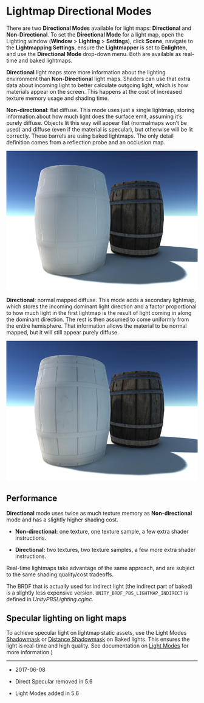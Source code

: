 # Lightmap Directional Modes

There are two __Directional Modes__ available for light maps: __Directional__ and __Non-Directional__. To set the __Directional Mode__ for a light map, open the Lighting window (__Window__ > __Lighting__ > __Settings__), click __Scene__, navigate to the __Lightmapping Settings__, ensure the __Lightmapper__ is set to __Enlighten__, and use the __Directional Mode__ drop-down menu. Both are available as real-time and baked lightmaps.

__Directional__ light maps store more information about the lighting environment than __Non-Directional__ light maps. Shaders can use that extra data about incoming light to better calculate outgoing light, which is how materials appear on the screen. This happens at the cost of increased texture memory usage and shading time.

__Non-directional__: flat diffuse. This mode uses just a single lightmap, storing information about how much light does the surface emit, assuming it’s purely diffuse. Objects lit this way will appear flat (normalmaps won’t be used) and diffuse (even if the material is specular), but otherwise will be lit correctly. These barrels are using baked lightmaps. The only detail definition comes from a reflection probe and an occlusion map.

![](../uploads/Main/DirectionalLightmapping1.jpg) 

__Directional__: normal mapped diffuse. This mode adds a secondary lightmap, which stores the incoming dominant light direction and a factor proportional to how much light in the first lightmap is the result of light coming in along the dominant direction. The rest is then assumed to come uniformly from the entire hemisphere. That information allows the material to be normal mapped, but it will still appear purely diffuse.

![](../uploads/Main/DirectionalLightmapping2.jpg) 

## Performance

__Directional__ mode uses twice as much texture memory as __Non-directional__ mode and has a slightly higher shading cost. 

* __Non-directional:__ one texture, one texture sample, a few extra shader instructions. 

* __Directional:__ two textures, two texture samples, a few more extra shader instructions. 

Real-time lightmaps take advantage of the same approach, and are subject to the same shading quality/cost tradeoffs. 

The BRDF that is actually used for indirect light (the indirect part of baked) is a slightly less expensive version. `UNITY_BRDF_PBS_LIGHTMAP_INDIRECT` is defined in *UnityPBSLighting.cginc*.

## Specular lighting on light maps

To achieve specular light on lightmap static assets, use the Light Modes [Shadowmask](LightMode-Mixed-Shadowmask) or [Distance Shadowmask](LightMode-Mixed-DistanceShadowmask) on Baked lights. This ensures the light is real-time and high quality. See documentation on [Light Modes](LightModes) for more information.)

---

* <span class="page-edit"> 2017-06-08  <!-- include IncludeTextNewPageSomeEdit --></span>

* <span class="page-history">Direct Specular removed in 5.6</span>

* <span class="page-history">Light Modes added in 5.6</span>